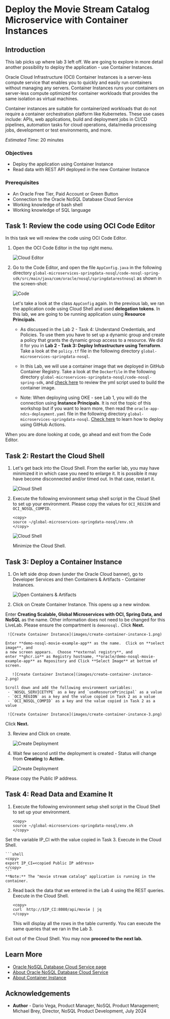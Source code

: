 # Deploy the Movie Stream Catalog Microservice with Container Instances

## Introduction

This lab picks up where lab 3 left off. We are going to explore in more detail
another possibility to deploy the application - use Container Instances.

Oracle Cloud Infrastructure (OCI) Container Instances is a server-less compute service
that enables you to quickly and easily run containers without managing any servers.
Container Instances runs your containers on server-less compute optimized for container
workloads that provides the same isolation as virtual machines.

Container instances are suitable for containerized workloads that do not require a
container orchestration platform like Kubernetes. These use cases include: APIs,
web applications, build and deployment jobs in CI/CD pipelines, automation tasks for cloud operations, data/media processing jobs, development or test environments, and more.

_Estimated Time:_ 20 minutes

### Objectives

* Deploy the application using Container Instance
* Read data with REST API deployed in the new Container Instance

### Prerequisites

* An Oracle Free Tier, Paid Account or Green Button
* Connection to the Oracle NoSQL Database Cloud Service
* Working knowledge of bash shell
* Working knowledge of SQL language


## Task 1: Review the code using OCI Code Editor

In this task we will review the code using OCI Code Editor.

1. Open the OCI Code Editor in the top right menu.

    ![Cloud Editor](./images/cloud-code-editor.png)


2. Go to the Code Editor, and open the file `AppConfig.java` in the following directory
`global-microservices-springdata-nosql/code-nosql-spring-sdk/src/main/java/com/oracle/nosql/springdatarestnosql` as shown in the screen-shot:

    ![Code](./images/appl-code-connection.png)

   Let's take a look at the class `AppConfig` again.  In the
   previous lab, we ran the application code using Cloud Shell and used
   **delegation tokens**.  In this lab, we are going to be running
   application using **Resource Principals**.

    * As discussed in the Lab 2 - Task 4: Understand Credentials, and Policies.
To use them you have to set up a dynamic group and create a policy that grants
the dynamic group access to a resource.
We did it for you in **Lab 2 - Task 3: Deploy Infrastructure using Terraform**.
Take a look at the `policy.tf` file in the following directory `global-microservices-springdata-nosql`.
    * In this Lab, we will use a container image that we deployed in GitHub Container Registry.
Take a look at the `Dockerfile` in the following directory `global-microservices-springdata-nosql/code-nosql-spring-sdk`, and [check here](https://github.com/oracle/nosql-examples/blob/master/.github/workflows/build-and-push-demo-movie-image.yml) to review the yml script used to build the container image.

    * Note: When deploying using OKE - see Lab 1, you will do the connection using **Instance Principals**. It is not the topic of this workshop but if you
want to learn more, then read the `oracle-app-ndcs-deployment.yaml` file in the following directory `global-microservices-springdata-nosql`. [Check here](https://github.com/oracle/nosql-examples/blob/master/.github/workflows/deploy-oke-oci-cli-demo-movie.yml) to learn how to deploy using GitHub Actions.

When you are done looking at code, go ahead and exit from the Code Editor.

## Task 2: Restart the Cloud Shell

1. Let's get back into the Cloud Shell. From the earlier lab, you may have
minimized it in which case you need to enlarge it. It is possible it may have
become disconnected and/or timed out. In that case, restart it.

    ![Cloud Shell](https://oracle-livelabs.github.io/common/images/console/cloud-shell.png)

2. Execute the following environment setup shell script in the Cloud Shell to
set up your environment. Please copy the values for `OCI_REGION` and `OCI_NOSQL_COMPID.`

    ```shell
    <copy>
    source ~/global-microservices-springdata-nosql/env.sh
    </copy>
    ```
    ![Cloud Shell](./images/cloud-shell-result.png)

    Minimize the Cloud Shell.

## Task 3: Deploy a Container Instance


 1. On left side drop down (under the Oracle Cloud banner), go to Developer Services and then Containers & Artifacts - Container Instances.

     ![Open Containers & Artifacts](images/menu-container-instance.png)

 2. Click on Create Container Instance. This opens up a new window.

   Enter **Creating Scalable, Global Microservices with OCI, Spring Data, and NoSQL** as the name.
   Other information does not need to be changed for this LiveLab. Please ensure the compartment is `demonosql.` Click **Next.**

     ![Create Container Instance](images/create-container-instance-1.png)

    Enter **demo-nosql-movie-example-app** as the name.  Click on **select image**, and
    a new screen appears.  Choose **external registry**, and
    enter **ghcr.io** as Registry hostname, **oracle/demo-nosql-movie-example-app** as Repository and Click **Select Image** at bottom of screen.

       ![Create Container Instance](images/create-container-instance-2.png)

    Scroll down and add the following environment variables:
     - `NOSQL_SERVICETYPE` as a key and `useResourcePrincipal` as a value
     - `OCI_REGION` as a key and the value copied in Task 2 as a value
     - `OCI_NOSQL_COMPID` as a key and the value copied in Task 2 as a value

     ![Create Container Instance](images/create-container-instance-3.png)

   Click **Next.**

 3. Review and Click on create.

     ![Create Deployment](images/create-container-instance-4.png)

 4. Wait few second until the deployment is created - Status will change from **Creating** to **Active.**

     ![Create Deployment](images/create-container-instance-5.png)

   Please copy the Public IP address.


## Task 4: Read Data and Examine It

1. Execute the following environment setup shell script in the Cloud Shell to set up your environment.

    ```shell
    <copy>
    source ~/global-microservices-springdata-nosql/env.sh
    </copy>
    ```
Set the variable IP_CI with the value copied in Task 3. Execute in the Cloud Shell.

    ```shell
    <copy>
    export IP_CI=<copied Public IP address>
    </copy>
    ```
    **Note:** The "movie stream catalog" application is running in the container.

2. Read back the data that we entered in the Lab 4 using the REST queries.
Execute in the Cloud Shell.

    ```shell
    <copy>
    curl  http://$IP_CI:8080/api/movie | jq
    </copy>
    ```

    This will display all the rows in the table currently. You can execute the same queries that we ran in the Lab 3.

Exit out of the Cloud Shell. You may now **proceed to the next lab.**

## Learn More


* [Oracle NoSQL Database Cloud Service page](https://www.oracle.com/database/nosql-cloud.html)
* [About Oracle NoSQL Database Cloud Service](https://docs.oracle.com/en/cloud/paas/nosql-cloud/index.html)
* [About Container Instance](https://docs.oracle.com/en-us/iaas/Content/container-instances/home.htm)


## Acknowledgements
* **Author** - Dario Vega, Product Manager, NoSQL Product Management; Michael Brey, Director, NoSQL Product Development, July 2024
